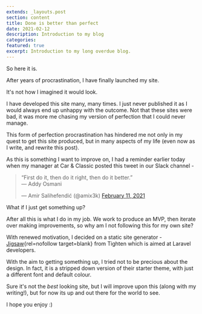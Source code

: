 ```yaml
---
extends: _layouts.post
section: content
title: Done is better than perfect
date: 2021-02-12
description: Introduction to my blog
categories: 
featured: true
excerpt: Introduction to my long overdue blog.
---
```


So here it is.

After years of procrastination, I have finally launched my site.   

It's not how I imagined it would look. 

I have developed this site many, many times. I just never published it as I would always end up unhappy with the outcome. Not that these sites were bad, it was more me chasing my version of perfection that I could never manage.

This form of perfection procrastination has hindered me not only in my quest to get this site produced, but in many aspects of my life (even now as I write, and rewrite this post).

As this is something I want to improve on, I had a reminder earlier today when my manager at Car & Classic posted this tweet in our Slack channel -

<blockquote class="twitter-tweet"><p lang="en" dir="ltr">“First do it, then do it right, then do it better.”<br>― Addy Osmani</p>&mdash; Amir Salihefendić (@amix3k) <a href="https://twitter.com/amix3k/status/1359774458244866050?ref_src=twsrc%5Etfw">February 11, 2021</a></blockquote> <script async src="https://platform.twitter.com/widgets.js" charset="utf-8"></script>

What if I just get something up? 

After all this is what I do in my job. We work to produce an MVP, then iterate over making improvements, so why am I not following this for my own site?

With renewed motivation, I decided on a static site generator - [Jigsaw](https://jigsaw.tighten.co/){rel=nofollow target=blank} from Tighten which is aimed at Laravel developers.

With the aim to getting something up, I tried not to be precious about the design.  In fact, it is a stripped down version of their starter theme, with just a different font and default colour.

Sure it's not the _best_ looking site, but I  will improve upon this (along with my writing!), but for now its up and out there for the world to see.

I hope you enjoy :)
